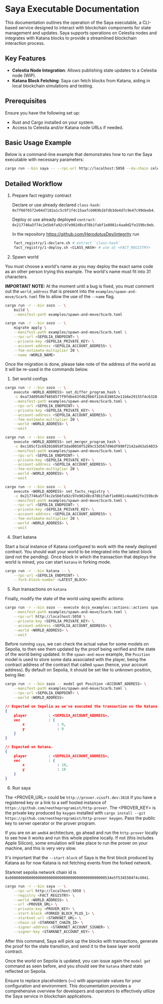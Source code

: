 # Saya Executable Documentation

This documentation outlines the operation of the Saya executable, a CLI-based service designed to interact with blockchain components for state management and updates. Saya supports operations on Celestia nodes and integrates with Katana blocks to provide a streamlined blockchain interaction process.

## Key Features

- **Celestia Node Integration**: Allows publishing state updates to a Celestia node (WIP).
- **Katana Block Fetching**: Saya can fetch blocks from Katana, aiding in local blockchain simulations and testing.

## Prerequisites

Ensure you have the following set up:

- Rust and Cargo installed on your system.
- Access to Celestia and/or Katana node URLs if needed.

## Basic Usage Example

Below is a command-line example that demonstrates how to run the Saya executable with necessary parameters:

```bash
cargo run --bin saya -- --rpc-url http://localhost:5050 --da-chain celestia --celestia-node-url http://127.0.0.1:26658 --celestia-namespace mynm --celestia-node-auth-token eyJhbGciOiJIUzI1NiIsInR5cCI6IkpXVCJ9.....
```

## Detailed Workflow

1. Prepare fact registry contract

   Declare or use already declared `class-hash`: `0x7f6076572e04d7182a1c5c9f1f4c15aafcb069b1bfdb3de4d7c9e47c99deeb4`.

   Deploy or use already deployed `contract`: `0x217746a5f74c2e5b6fa92c97e902d8cd78b1fabf1e8081c4aa0d2fe159bc0eb`.

   In the repository https://github.com/HerodotusDev/integrity run

```bash
    fact_registry/1-declare.sh # extract `class-hash`
    fact_registry/1-deploy.sh <CLASS_HASH> # use at <FACT_REGISTRY>
```

2. Spawn world

You must choose a world's name as you may deploy the exact same code as an other person trying this example. The world's name must fit into 31 characters.

**IMPORTANT NOTE:**
At the moment until a bug is fixed, you must comment out the `world_address` that is present into the `examples/spawn-and-move/Scarb.toml` file to allow the use of the `--name` flag.

```bash
cargo run -r --bin sozo -- \
    build \
    --manifest-path examples/spawn-and-move/Scarb.toml

cargo run -r --bin sozo -- \
    migrate apply \
    --manifest-path examples/spawn-and-move/Scarb.toml \
    --rpc-url <SEPOLIA_ENDPOINT> \
    --private-key <SEPOLIA_PRIVATE_KEY> \
    --account-address <SEPOLIA_ACCOUNT_ADDRESS> \
    --fee-estimate-multiplier 20 \
    --name <WORLD_NAME>
```

Once the migration is done, please take note of the address of the world as it will be re-used in the commands below.

1. Set world configs

```bash
cargo run -r --bin sozo -- \
    execute <WORLD_ADDRESS> set_differ_program_hash \
    -c 0xa73dd9546f9858577f9fdbe43fd629b6f12dc638652e11b6e29155f4c6328 \
    --manifest-path examples/spawn-and-move/Scarb.toml \
    --rpc-url <SEPOLIA_ENDPOINT> \
    --private-key <SEPOLIA_PRIVATE_KEY> \
    --account-address <SEPOLIA_ACCOUNT_ADDRESS> \
    --fee-estimate-multiplier 20 \
    --world <WORLD_ADDRESS> \
    --wait

cargo run -r --bin sozo -- \
    execute <WORLD_ADDRESS> set_merger_program_hash \
    -c 0xc105cf2c69201005df3dad0050f5289c53d567d96df890f2142ad43a540334 \
    --manifest-path examples/spawn-and-move/Scarb.toml \
    --rpc-url <SEPOLIA_ENDPOINT> \
    --private-key <SEPOLIA_PRIVATE_KEY> \
    --account-address <SEPOLIA_ACCOUNT_ADDRESS> \
    --fee-estimate-multiplier 20 \
    --world <WORLD_ADDRESS> \
    --wait

cargo run -r --bin sozo -- \
    execute <WORLD_ADDRESS> set_facts_registry \
    -c 0x217746a5f74c2e5b6fa92c97e902d8cd78b1fabf1e8081c4aa0d2fe159bc0eb \
    --manifest-path examples/spawn-and-move/Scarb.toml \
    --rpc-url <SEPOLIA_ENDPOINT> \
    --private-key <SEPOLIA_PRIVATE_KEY> \
    --account-address <SEPOLIA_ACCOUNT_ADDRESS> \
    --fee-estimate-multiplier 20 \
    --world <WORLD_ADDRESS> \
    --wait
```

4. Start katana

Start a local instance of Katana configured to work with the newly deployed contract. You should wait your world to be integrated into the latest block (and not the pending).
Once block in which the transaction that deploys the world is mined, you can start `katana` in forking mode.

```bash
cargo run -r --bin katana -- \
    --rpc-url <SEPOLIA_ENDPOINT> \
    --fork-block-number <LATEST_BLOCK>
```

5. Run transactions on `katana`

Finally, modify the state of the world using specific actions:

```bash
cargo run -r --bin sozo -- execute dojo_examples::actions::actions spawn \
    --manifest-path examples/spawn-and-move/Scarb.toml \
    --rpc-url http://localhost:5050 \
    --private-key <SEPOLIA_PRIVATE_KEY> \
    --account-address <SEPOLIA_ACCOUNT_ADDRESS> \
    --world <WORLD_ADDRESS> \
    --wait
```

Before running `saya`, we can check the actual value for some models on Sepolia, to then see them updated by the proof being verified and the state of the world being updated.
In the `spawn-and-move` example, the `Position` model is used to store some data associated with the player,
being the contract address of the contract that called `spawn` (hence, your account address).
By default on Sepolia, it should be set like to unknown position, being like:

```bash
cargo run -r --bin sozo -- model get Position <ACCOUNT_ADDRESS> \
    --manifest-path examples/spawn-and-move/Scarb.toml \
    --rpc-url <SEPOLIA_ENDPOINT> \
    --world <WORLD_ADDRESS>
```

```json
// Expected on Sepolia as we've executed the transaction on the Katana shard.
{
    player          : <SEPOLIA_ACCOUNT_ADDRESS>,
    vec             : {
        x               : 0,
        y               : 0
    }
}

// Expected on Katana.
{
    player          : <SEPOLIA_ACCOUNT_ADDRESS>,
    vec             : {
        x               : 10,
        y               : 10
    }
}
```

6. Run saya

The <PROVER_URL> could be `http://prover.visoft.dev:3618` if you have a registered key or a link to a self hosted instance of `https://github.com/neotheprogramist/http-prover`.
The <PROVER_KEY> is the private key produced by `keygen` installed with `cargo install --git https://github.com/neotheprogramist/http-prover keygen`. Pass the public key to server operator or the prover program.

If you are on an `amd64` architecture, go ahead and run the `http-prover` locally to see how it works and run this whole pipeline locally.
If not (this includes Apple Silicon), some emulation will take place to run the prover on your machine, and this is very very slow.

It's important that the `--start-block` of Saya is the first block produced by Katana as for now Katana is not fetching events from the forked network.

Starknet sepolia network chain id is `0x00000000000000000000000000000000000000000000534e5f5345504f4c4941`.

```bash
cargo run -r --bin saya -- \
    --rpc-url http://localhost:5050 \
    --registry <FACT_REGISTRY> \
    --world <WORLD_ADDRESS> \
    --url <PROVER_URL> \
    --private-key <PROVER_KEY> \
    --start-block <FORKED_BLOCK_PLUS_1> \
    --starknet-url <STARKNET_URL> \
    --chain-id <STARKNET_CHAIN_ID> \
    --signer-address <STARKNET_ACCOUNT_SIGNER> \
    --signer-key <STARKNET_ACCOUNT_KEY> \
```

After this command, Saya will pick up the blocks with transactions, generate the proof for the state transition, and send it to the base layer world contract.

Once the world on Sepolia is updated, you can issue again the `model get` command as seen before, and you should see the `katana` shard state reflected on Sepolia.

Ensure to replace placeholders (`<>`) with appropriate values for your configuration and environment. This documentation provides a comprehensive overview for developers and operators to effectively utilize the Saya service in blockchain applications.
